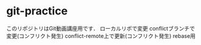 # git-practice
このリポジトリはGit動画講座用です．
ローカルリポで変更
conflictブランチで変更(コンフリクト発生)
conflict-remote上で更新(コンフリクト発生)
rebase用
